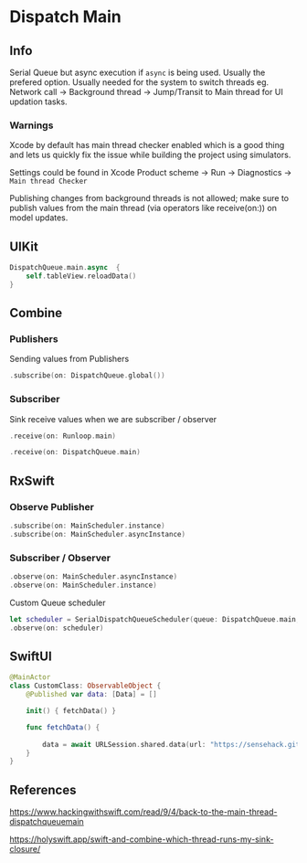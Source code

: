 # Dispatch Main

## Info

Serial Queue but async execution if `async` is being used. Usually the prefered option.
Usually needed for the system to switch threads 
eg. Network call -> Background thread
-> Jump/Transit to Main thread for UI updation tasks.


### Warnings

Xcode by default has main thread checker enabled which is a good thing and lets us quickly fix the issue while building the project using simulators.

Settings could be found in  Xcode Product scheme -> Run -> Diagnostics ->
`Main thread Checker` 

Publishing changes from background threads is not allowed; make sure to publish values from the main thread (via operators like receive(on:)) on model updates.

## UIKit
```swift
DispatchQueue.main.async  {
	self.tableView.reloadData()
}
```


## Combine

### Publishers
Sending values from Publishers
```swift
.subscribe(on: DispatchQueue.global())
```

### Subscriber
Sink receive values when we are subscriber / observer
```swift
.receive(on: Runloop.main)

.receive(on: DispatchQueue.main)
```


## RxSwift

### Observe Publisher
```swift
.subscribe(on: MainScheduler.instance)
.subscribe(on: MainScheduler.asyncInstance)
```

### Subscriber / Observer
```swift
.observe(on: MainScheduler.asyncInstance)
.observe(on: MainScheduler.instance)
```
Custom Queue scheduler
```swift
let scheduler = SerialDispatchQueueScheduler(queue: DispatchQueue.main, internalSerialQueueName: "CustomQueue")
.observe(on: scheduler)
```

## SwiftUI

```swift
@MainActor
class CustomClass: ObservableObject {
	@Published var data: [Data] = []

	init() { fetchData() }

	func fetchData() {
		
		data = await URLSession.shared.data(url: "https://sensehack.github.io/")
	}
}
```


## References

https://www.hackingwithswift.com/read/9/4/back-to-the-main-thread-dispatchqueuemain

https://holyswift.app/swift-and-combine-which-thread-runs-my-sink-closure/